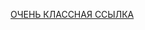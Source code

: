 [ОЧЕНЬ КЛАССНАЯ ССЫЛКА](https://docs.google.com/document/d/1tnoCu4mVFCMgGdy8yHjnCPF0XmM8RHiWQp5U2-yCimc/edit?usp=sharing)
